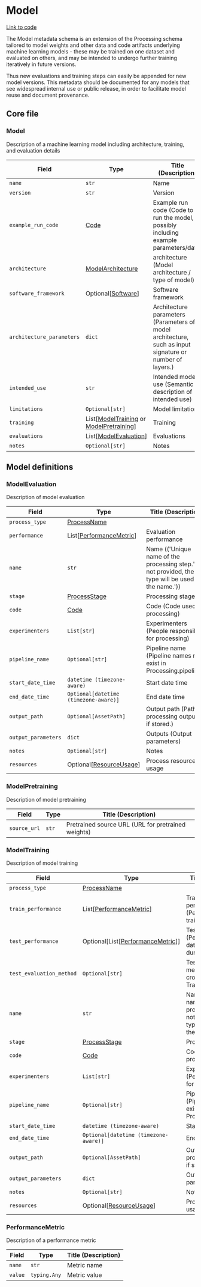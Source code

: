 # Model

[Link to code](https://github.com/AllenNeuralDynamics/aind-data-schema/blob/dev/src/aind_data_schema/core/model.py)

The Model metadata schema is an extension of the Processing schema tailored to model weights and other data and code artifacts underlying machine learning models - these may be trained on one dataset and evaluated on others, and may be intended to undergo further training iteratively in future versions.

Thus new evaluations and training steps can easily be appended for new model versions. This metadata should be documented for any models that see widespread internal use or public release, in order to facilitate model reuse and document provenance.

## Core file

### Model

Description of a machine learning model including architecture, training, and evaluation details

| Field | Type | Title (Description) |
|-------|------|-------------|
| `name` | `str` | Name  |
| `version` | `str` | Version  |
| `example_run_code` | [Code](components/identifiers.md#code) | Example run code (Code to run the model, possibly including example parameters/data) |
| `architecture` | [ModelArchitecture](aind_data_schema_models/system_architecture.md#modelarchitecture) | architecture (Model architecture / type of model) |
| `software_framework` | Optional[[Software](components/identifiers.md#software)] | Software framework  |
| `architecture_parameters` | `dict` | Architecture parameters (Parameters of model architecture, such as input signature or number of layers.) |
| `intended_use` | `str` | Intended model use (Semantic description of intended use) |
| `limitations` | `Optional[str]` | Model limitations  |
| `training` | List[[ModelTraining](model.md#modeltraining) or [ModelPretraining](model.md#modelpretraining)] | Training  |
| `evaluations` | List[[ModelEvaluation](model.md#modelevaluation)] | Evaluations  |
| `notes` | `Optional[str]` | Notes  |


## Model definitions

### ModelEvaluation

Description of model evaluation

| Field | Type | Title (Description) |
|-------|------|-------------|
| `process_type` | [ProcessName](aind_data_schema_models/process_names.md#processname) |   |
| `performance` | List[[PerformanceMetric](model.md#performancemetric)] | Evaluation performance  |
| `name` | `str` | Name (('Unique name of the processing step.', ' If not provided, the type will be used as the name.')) |
| `stage` | [ProcessStage](processing.md#processstage) | Processing stage  |
| `code` | [Code](components/identifiers.md#code) | Code (Code used for processing) |
| `experimenters` | `List[str]` | Experimenters (People responsible for processing) |
| `pipeline_name` | `Optional[str]` | Pipeline name (Pipeline names must exist in Processing.pipelines) |
| `start_date_time` | `datetime (timezone-aware)` | Start date time  |
| `end_date_time` | `Optional[datetime (timezone-aware)]` | End date time  |
| `output_path` | `Optional[AssetPath]` | Output path (Path to processing outputs, if stored.) |
| `output_parameters` | `dict` | Outputs (Output parameters) |
| `notes` | `Optional[str]` | Notes  |
| `resources` | Optional[[ResourceUsage](processing.md#resourceusage)] | Process resource usage  |


### ModelPretraining

Description of model pretraining

| Field | Type | Title (Description) |
|-------|------|-------------|
| `source_url` | `str` | Pretrained source URL (URL for pretrained weights) |


### ModelTraining

Description of model training

| Field | Type | Title (Description) |
|-------|------|-------------|
| `process_type` | [ProcessName](aind_data_schema_models/process_names.md#processname) |   |
| `train_performance` | List[[PerformanceMetric](model.md#performancemetric)] | Training performance (Performance on training set) |
| `test_performance` | Optional[List[[PerformanceMetric](model.md#performancemetric)]] | Test performance (Performance on test data, evaluated during training) |
| `test_evaluation_method` | `Optional[str]` | Test evaluation method (Approach to cross-validation or Train/test splitting) |
| `name` | `str` | Name (('Unique name of the processing step.', ' If not provided, the type will be used as the name.')) |
| `stage` | [ProcessStage](processing.md#processstage) | Processing stage  |
| `code` | [Code](components/identifiers.md#code) | Code (Code used for processing) |
| `experimenters` | `List[str]` | Experimenters (People responsible for processing) |
| `pipeline_name` | `Optional[str]` | Pipeline name (Pipeline names must exist in Processing.pipelines) |
| `start_date_time` | `datetime (timezone-aware)` | Start date time  |
| `end_date_time` | `Optional[datetime (timezone-aware)]` | End date time  |
| `output_path` | `Optional[AssetPath]` | Output path (Path to processing outputs, if stored.) |
| `output_parameters` | `dict` | Outputs (Output parameters) |
| `notes` | `Optional[str]` | Notes  |
| `resources` | Optional[[ResourceUsage](processing.md#resourceusage)] | Process resource usage  |


### PerformanceMetric

Description of a performance metric

| Field | Type | Title (Description) |
|-------|------|-------------|
| `name` | `str` | Metric name  |
| `value` | `typing.Any` | Metric value  |
